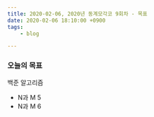 ```yaml
---
title: 2020-02-06, 2020년 동계모각코 9회차 - 목표
date: 2020-02-06 18:10:00 +0900
tags:
    - blog

---
```


### 오늘의 목표     

백준 알고리즘   
- N과 M 5   
- N과 M 6    
